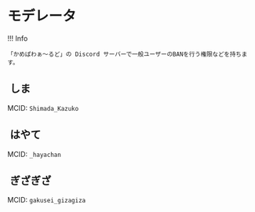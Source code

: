 # モデレータ

!!! Info

    「かめぱわぁ～るど」の Discord サーバーで一般ユーザーのBANを行う権限などを持ちます。

## <img alt="" src="https://minotar.net/helm/6741666a6f4f4a278f8b2577ef7fef5a/38" style="vertical-align: top;"> しま

MCID: `Shimada_Kazuko`

## <img alt="" src="https://minotar.net/helm/f8be45f71a8c4cfda3e3ce5355865ea4/38" style="vertical-align: top;"> はやて

MCID: `_hayachan`

## <img alt="" src="https://minotar.net/helm/1fa73990b41946cbbcf0a7f1fe2696f8/38" style="vertical-align: top;"> ぎざぎざ

MCID: `gakusei_gizagiza`

